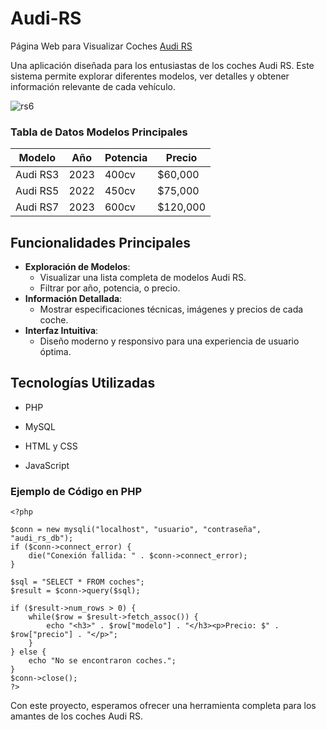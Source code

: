 # Audi-RS

Página Web para Visualizar Coches [Audi RS](https://www.audi.nl/nl/r-rs/rs-modellen/)

Una aplicación diseñada para los entusiastas de los coches Audi RS. Este sistema permite explorar diferentes modelos, ver detalles y obtener información relevante de cada vehículo.

![rs6](https://github.com/user-attachments/assets/ba26a378-5d50-48ea-b36e-4c9756839456)

### Tabla de Datos Modelos Principales

|Modelo    | Año | Potencia | Precio |
|----------|-----|-------|-----------|
|Audi RS3  | 2023| 400cv | $60,000 |
|Audi RS5  | 2022| 450cv | $75,000 |
|Audi RS7  | 2023| 600cv | $120,000 |

## Funcionalidades Principales

- **Exploración de Modelos**:
  - Visualizar una lista completa de modelos Audi RS.
  - Filtrar por año, potencia, o precio.
- **Información Detallada**:
  - Mostrar especificaciones técnicas, imágenes y precios de cada coche.
- **Interfaz Intuitiva**:
  - Diseño moderno y responsivo para una experiencia de usuario óptima.

## Tecnologías Utilizadas

 - PHP
  
 - MySQL
  
 - HTML y CSS
  
 - JavaScript

### Ejemplo de Código en PHP

```
<?php

$conn = new mysqli("localhost", "usuario", "contraseña", "audi_rs_db");
if ($conn->connect_error) {
    die("Conexión fallida: " . $conn->connect_error);
}

$sql = "SELECT * FROM coches";
$result = $conn->query($sql);

if ($result->num_rows > 0) {
    while($row = $result->fetch_assoc()) {
        echo "<h3>" . $row["modelo"] . "</h3><p>Precio: $" . $row["precio"] . "</p>";
    }
} else {
    echo "No se encontraron coches.";
}
$conn->close();
?>
```
Con este proyecto, esperamos ofrecer una herramienta completa para los amantes de los coches Audi RS.
